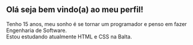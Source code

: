 <h2 class="h2classe">Olá seja bem vindo(a) ao meu perfil!</h2>
Tenho 15 anos, meu sonho é se tornar um programador e penso em fazer Engenharia de Software. <br>
Estou estudando atualmente HTML e CSS na Balta.
